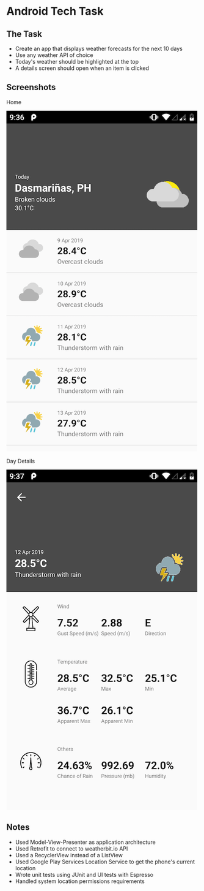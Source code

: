# Android Tech Task

## The Task
- Create an app that displays weather forecasts for the next 10 days
- Use any weather API of choice
- Today's weather should be highlighted at the top
- A details screen should open when an item is clicked

## Screenshots
Home

![home screen](screenshots/home.png)

Day Details

![details screen](screenshots/details.png)

## Notes
- Used Model-View-Presenter as application architecture
- Used Retrofit to connect to weatherbit.io API
- Used a RecyclerView instead of a ListView
- Used Google Play Services Location Service to get the phone's current location
- Wrote unit tests using JUnit and UI tests with Espresso
- Handled system location permissions requirements

